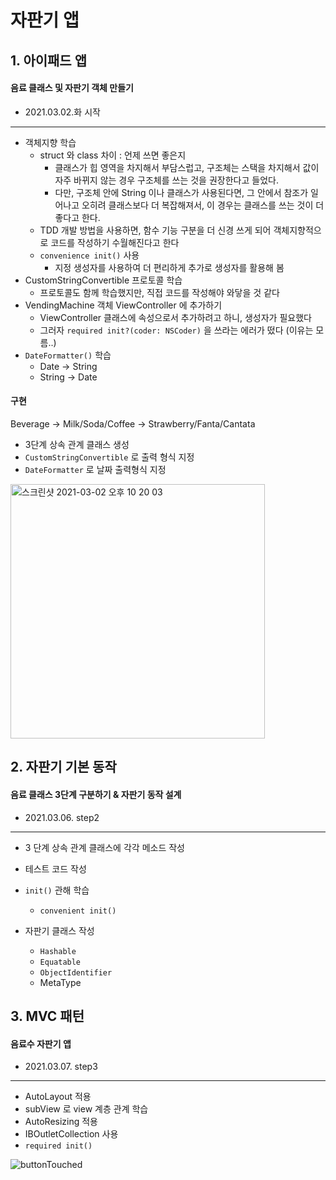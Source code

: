 # 자판기 앱



## 1. 아이패드 앱

#### 음료 클래스 및 자판기 객체 만들기

- 2021.03.02.화 시작

-----

- 객체지향 학습
  - struct 와 class 차이 : 언제 쓰면 좋은지
    - 클래스가 힙 영역을 차지해서 부담스럽고, 구조체는 스택을 차지해서 값이 자주 바뀌지 않는 경우 구조체를 쓰는 것을 권장한다고 들었다.
    - 다만, 구조체 안에 String 이나 클래스가 사용된다면, 그 안에서 참조가 일어나고 오히려 클래스보다 더 복잡해져서, 이 경우는 클래스를 쓰는 것이 더 좋다고 한다.
  - TDD 개발 방법을 사용하면, 함수 기능 구분을 더 신경 쓰게 되어 객체지향적으로 코드를 작성하기 수월해진다고 한다
  - `convenience init()` 사용
    - 지정 생성자를 사용하여 더 편리하게 추가로 생성자를 활용해 봄
- CustomStringConvertible 프로토콜 학습
  - 프로토콜도 함께 학습했지만, 직접 코드를 작성해야 와닿을 것 같다
- VendingMachine 객체 ViewController 에 추가하기
  - ViewController 클래스에 속성으로서 추가하려고 하니, 생성자가 필요했다
  - 그러자 `required init?(coder: NSCoder)` 을 쓰라는 에러가 떴다 (이유는 모름..)
- `DateFormatter()` 학습
  - Date → String
  - String → Date



#### 구현

Beverage → Milk/Soda/Coffee → Strawberry/Fanta/Cantata

- 3단계 상속 관계 클래스 생성
- `CustomStringConvertible` 로 출력 형식 지정
- `DateFormatter` 로 날짜 출력형식 지정



<img width="407" alt="스크린샷 2021-03-02 오후 10 20 03" src="https://user-images.githubusercontent.com/73650994/109655057-3215a900-7ba6-11eb-86ff-f87e54c69111.png">



## 2. 자판기 기본 동작

#### 음료 클래스 3단계 구분하기 & 자판기 동작 설계

- 2021.03.06. step2

-----

- 3 단계 상속 관계 클래스에 각각 메소드 작성
- 테스트 코드 작성
- `init()` 관해 학습
  - `convenient init()`

- 자판기 클래스 작성
  - `Hashable` 
  - `Equatable`
  - `ObjectIdentifier`
  - MetaType



## 3. MVC 패턴

#### 음료수 자판기 앱

- 2021.03.07. step3

-----

- AutoLayout 적용
- subView 로 view 계층 관계 학습
- AutoResizing 적용
- IBOutletCollection 사용
- `required init()`

![buttonTouched](https://user-images.githubusercontent.com/73650994/110742475-c6a09b00-8279-11eb-9392-a3cbee66fd2f.gif)

